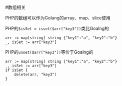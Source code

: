 #数组相关

PHP的数组可以作为Golang的array、map、slice使用

PHP的`$isSet = isset($arr["key3"])`类比Goalng的
```
arr := map[string] string {"key1":"a", "key2":"b"}
_, isSet := arr["key3"] 
```

PHP的`unset($arr["key3"])`等价于Goalng的
```
arr := map[string] string {"key1":"a", "key2":"b"}
_, isSet := arr["key3"] 
if isSet {
    delete(arr, "key3")
}
```
